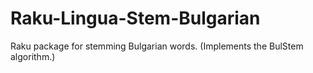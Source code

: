 # Raku-Lingua-Stem-Bulgarian
Raku package for stemming Bulgarian words. (Implements the BulStem algorithm.)
